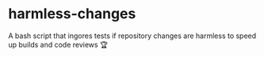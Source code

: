 # harmless-changes
A bash script that ingores tests if repository changes are harmless to speed up builds and code reviews 🏆

